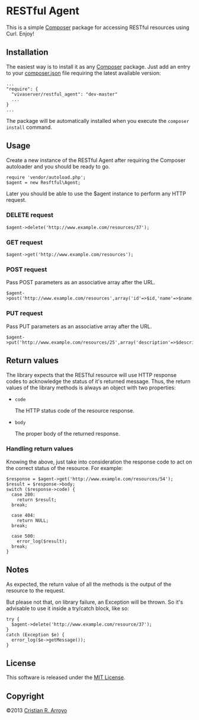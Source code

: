 # RESTful Agent

This is a simple [Composer](http://getcomposer.org/) package for accessing RESTful resources using Curl. Enjoy!

## Installation

The easiest way is to install it as any [Composer](http://getcomposer.org/) package. Just add an entry to your [composer.json](http://getcomposer.org/doc/01-basic-usage.md#composer-json-project-setup) file requiring the latest available version:

    ...
    "require": {
      "vivaserver/restful_agent": "dev-master"
      ...
    }
    ...

The package will be automatically installed when you execute the `composer install` command.

## Usage

Create a new instance of the RESTful Agent after requiring the Composer autoloader and you should be ready to go.

    require 'vendor/autoload.php';
    $agent = new Resftful\Agent;

Later you should be able to use the $agent instance to perform any HTTP request.

### DELETE request

    $agent->delete('http://www.example.com/resources/37');

### GET request

    $agent->get('http://www.example.com/resources');

### POST request

Pass POST parameters as an associative array after the URL. 

    $agent->post('http://www.example.com/resources',array('id'=>$id,'name'=>$name,'description'=>$description));

### PUT request

Pass PUT parameters as an associative array after the URL. 

    $agent->put('http://www.example.com/resources/25',array('description'=>$description));

## Return values

The library expects that the RESTful resource will use HTTP response codes to acknowledge the status of it's returned message. Thus, the return values of the library methods is always an object with two properties:

* `code`

  The HTTP status code of the resource response.

* `body`

  The proper body of the returned response.

### Handling return values

Knowing the above, just take into consideration the response code to act on the correct status of the resource. For example:

    $response = $agent->get('http://www.example.com/resources/54');
    $result = $response->body;
    switch ($response->code) {
      case 200:
        return $result;
      break;

      case 404:
        return NULL;
      break;

      case 500:
        error_log($result);
      break;
    }


## Notes

As expected, the return value of all the methods is the output of the resource to the request. 

But please not that, on library failure, an Exception will be thrown. So it's advisable to use it inside a try/catch block, like so:

    try {
      $agent->delete('http://www.example.com/resource/37');
    }
    catch (Exception $e) {
      error_log($e->getMessage());
    }

## License

This software is released under the [MIT License](http://www.opensource.org/licenses/MIT).

## Copyright

&copy;2013 [Cristian R. Arroyo](mailto:cristian.arroyo@vivaserver.com)
